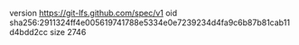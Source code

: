 version https://git-lfs.github.com/spec/v1
oid sha256:2911324ff4e005619741788e5334e0e7239234d4fa9c6b87b81cab11d4bdd2cc
size 2746
